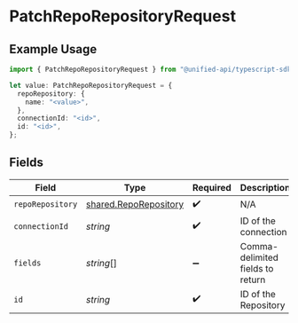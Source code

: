 # PatchRepoRepositoryRequest

## Example Usage

```typescript
import { PatchRepoRepositoryRequest } from "@unified-api/typescript-sdk/sdk/models/operations";

let value: PatchRepoRepositoryRequest = {
  repoRepository: {
    name: "<value>",
  },
  connectionId: "<id>",
  id: "<id>",
};
```

## Fields

| Field                                                                 | Type                                                                  | Required                                                              | Description                                                           |
| --------------------------------------------------------------------- | --------------------------------------------------------------------- | --------------------------------------------------------------------- | --------------------------------------------------------------------- |
| `repoRepository`                                                      | [shared.RepoRepository](../../../sdk/models/shared/reporepository.md) | :heavy_check_mark:                                                    | N/A                                                                   |
| `connectionId`                                                        | *string*                                                              | :heavy_check_mark:                                                    | ID of the connection                                                  |
| `fields`                                                              | *string*[]                                                            | :heavy_minus_sign:                                                    | Comma-delimited fields to return                                      |
| `id`                                                                  | *string*                                                              | :heavy_check_mark:                                                    | ID of the Repository                                                  |